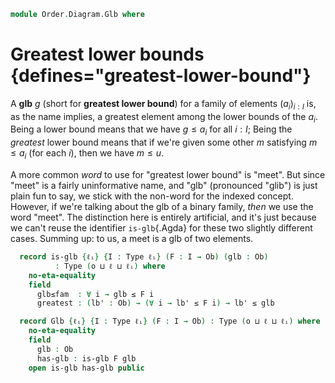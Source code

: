 <!--
```agda
open import Cat.Diagram.Terminal
open import Cat.Diagram.Product
open import Cat.Prelude

open import Data.Bool

open import Order.Base
open import Order.Cat

import Order.Reasoning
```
-->

```agda
module Order.Diagram.Glb where
```

<!--
```agda
module _ {o ℓ} (P : Poset o ℓ) where
  open Poset P
```
-->

# Greatest lower bounds {defines="greatest-lower-bound"}

A **glb** $g$ (short for **greatest lower bound**) for a family of
elements $(a_i)_{i : I}$ is, as the name implies, a greatest element
among the lower bounds of the $a_i$. Being a lower bound means that we
have $g \le a_i$ for all $i : I$; Being the _greatest_ lower bound means
that if we're given some other $m$ satisfying $m \le a_i$ (for each
$i$), then we have $m \le u$.

A more common _word_ to use for "greatest lower bound" is "meet". But
since "meet" is a fairly uninformative name, and "glb" (pronounced
"glib") is just plain fun to say, we stick with the non-word for the
indexed concept. However, if we're talking about the glb of a binary
family, _then_ we use the word "meet". The distinction here is entirely
artificial, and it's just because we can't reuse the identifier
`is-glb`{.Agda} for these two slightly different cases. Summing up: to
us, a meet is a glb of two elements.

```agda
  record is-glb {ℓᵢ} {I : Type ℓᵢ} (F : I → Ob) (glb : Ob)
          : Type (o ⊔ ℓ ⊔ ℓᵢ) where
    no-eta-equality
    field
      glb≤fam  : ∀ i → glb ≤ F i
      greatest : (lb' : Ob) → (∀ i → lb' ≤ F i) → lb' ≤ glb

  record Glb {ℓᵢ} {I : Type ℓᵢ} (F : I → Ob) : Type (o ⊔ ℓ ⊔ ℓᵢ) where
    no-eta-equality
    field
      glb : Ob
      has-glb : is-glb F glb
    open is-glb has-glb public
```

<!--
```agda
unquoteDecl H-Level-is-glb = declare-record-hlevel 1 H-Level-is-glb (quote is-glb)

module _ {o ℓ} {P : Poset o ℓ} where
  open Poset P
  open is-glb

  glb-unique
    : ∀ {ℓᵢ} {I : Type ℓᵢ} {F : I → Ob} {x y}
    → is-glb P F x → is-glb P F y
    → x ≡ y
  glb-unique is is' = ≤-antisym
    (is' .greatest _ (is .glb≤fam))
    (is .greatest _ (is' .glb≤fam))

  Glb-is-prop
    : ∀ {ℓᵢ} {I : Type ℓᵢ} {F : I → Ob}
    → is-prop (Glb P F)
  Glb-is-prop p q i .Glb.glb =
    glb-unique (Glb.has-glb p) (Glb.has-glb q) i
  Glb-is-prop {F = F} p q i .Glb.has-glb =
    is-prop→pathp {B = λ i → is-glb P F (glb-unique (Glb.has-glb p) (Glb.has-glb q) i)}
      (λ i → hlevel 1)
      (Glb.has-glb p) (Glb.has-glb q) i

  instance
    H-Level-Glb
      : ∀ {ℓᵢ} {I : Type ℓᵢ} {F : I → Ob} {n}
      → H-Level (Glb P F) (suc n)
    H-Level-Glb = prop-instance Glb-is-prop

  lift-is-glb
    : ∀ {ℓᵢ ℓᵢ'} {I : Type ℓᵢ} {F : I → Ob} {glb}
    → is-glb P F glb → is-glb P (F ⊙ lower {ℓ = ℓᵢ'}) glb
  lift-is-glb is .glb≤fam (lift ix) = is .glb≤fam ix
  lift-is-glb is .greatest ub' le = is .greatest ub' (le ⊙ lift)

  lift-glb
    : ∀ {ℓᵢ ℓᵢ'} {I : Type ℓᵢ} {F : I → Ob}
    → Glb P F → Glb P (F ⊙ lower {ℓ = ℓᵢ'})
  lift-glb glb .Glb.glb = Glb.glb glb
  lift-glb glb .Glb.has-glb = lift-is-glb (Glb.has-glb glb)

  lower-is-glb
    : ∀ {ℓᵢ ℓᵢ'} {I : Type ℓᵢ} {F : I → Ob} {glb}
    → is-glb P (F ⊙ lower {ℓ = ℓᵢ'}) glb → is-glb P F glb
  lower-is-glb is .glb≤fam ix = is .glb≤fam (lift ix)
  lower-is-glb is .greatest ub' le = is .greatest ub' (le ⊙ lower)

  lower-glb
    : ∀ {ℓᵢ ℓᵢ'} {I : Type ℓᵢ} {F : I → Ob}
    → Glb P (F ⊙ lower {ℓ = ℓᵢ'}) → Glb P F
  lower-glb glb .Glb.glb = Glb.glb glb
  lower-glb glb .Glb.has-glb = lower-is-glb (Glb.has-glb glb)
```
-->

<!--
```agda
  module _
    {ℓᵢ ℓᵢ'} {Ix : Type ℓᵢ} {Im : Type ℓᵢ'}
    {f : Ix → Im}
    {F : Im → Ob}
    (surj : is-surjective f)
    where
      cover-preserves-is-glb : ∀ {glb} → is-glb P F glb → is-glb P (F ⊙ f) glb
      cover-preserves-is-glb g .glb≤fam i = g .glb≤fam (f i)
      cover-preserves-is-glb g .greatest lb' le = g .greatest lb' λ i → ∥-∥-out! do
        (i' , p) ← surj i
        pure (≤-trans (le i') (≤-refl' (ap F p)))

      cover-preserves-glb : Glb P F → Glb P (F ⊙ f)
      cover-preserves-glb g .Glb.glb = _
      cover-preserves-glb g .Glb.has-glb = cover-preserves-is-glb (g .Glb.has-glb)

      cover-reflects-is-glb : ∀ {glb} → is-glb P (F ⊙ f) glb → is-glb P F glb
      cover-reflects-is-glb g .glb≤fam i = ∥-∥-out! do
        (y , p) ← surj i
        pure (≤-trans (g .glb≤fam y) (≤-refl' (ap F p)))
      cover-reflects-is-glb g .greatest lb' le = g .greatest lb' λ i → le (f i)

      cover-reflects-glb : Glb P (F ⊙ f) → Glb P F
      cover-reflects-glb g .Glb.glb = _
      cover-reflects-glb g .Glb.has-glb = cover-reflects-is-glb (g .Glb.has-glb)
```
-->
